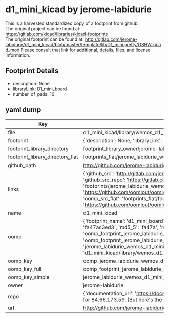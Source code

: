 # d1_mini_kicad by jerome-labidurie  
This is a harvested standardized copy of a footprint from github.  
The original project can be found at:  
https://gitlab.com/kicad/libraries/kicad-footprints  
The original footprint can be found at:
http://gitlab.com/jerome-labidurie/d1_mini_kicad/blob/master/template/lib/D1_mini.pretty/OSHW.kicad_mod
Please consult that link for additional, details, files, and license information.  
## Footprint Details
* description: None  
* libraryLink: D1_mini_board  
* number_of_pads: 16  
## yaml dump  
| Key | Value |  
| --- | --- |  
| file | d1_mini_kicad/library/wemos_d1_mini.pretty/D1_mini_board.kicad_mod |  
| footprint | {'description': None, 'libraryLink': 'D1_mini_board', 'number_of_pads': 16} |  
| footprint_library_directory | footprint_library_owner/jerome-labidurie_d1_mini_kicad |  
| footprint_library_directory_flat | footprints_flat/jerome_labidurie_wemos_d1_mini_d1_mini_board/working |  
| github_path | http://github.com/jerome-labidurie/d1_mini_kicad/blob/master/library/wemos_d1_mini.pretty/D1_mini_board.kicad_mod |  
| links | {'github_src': 'http://gitlab.com/jerome-labidurie/d1_mini_kicad/blob/master/template/lib/D1_mini.pretty/OSHW.kicad_mod', 'github_src_repo': 'https://gitlab.com/kicad/libraries/kicad-footprints', 'oomp_bot': 'footprints/jerome_labidurie_wemos_d1_mini_d1_mini_board/working', 'oomp_bot_github': 'https://github.com/oomlout/oomlout_oomp_footprint_bot/tree/main/footprints/jerome_labidurie_wemos_d1_mini_d1_mini_board/working', 'oomp_src_flat': 'footprints_flat/footprints_flat/jerome_labidurie_wemos_d1_mini_d1_mini_board/working', 'oomp_src_flat_github': 'https://github.com/oomlout/oomlout_oomp_footprint_src/tree/main/footprints_flat/jerome_labidurie_wemos_d1_mini_d1_mini_board/working'} |  
| name | d1_mini_kicad |  
| oomp | {'footprint_name': 'd1_mini_board', 'library_name': 'wemos_d1_mini', 'md5': 'fa47ac3ed3032434438096630cc9a36f', 'md5_10': 'fa47ac3ed3', 'md5_5': 'fa47a', 'md5_6': 'fa47ac', 'oomp_key': 'oomp_jerome_labidurie_wemos_d1_mini_d1_mini_board', 'oomp_key_extra': 'oomp_footprint_jerome_labidurie_wemos_d1_mini_d1_mini_board', 'oomp_key_full': 'oomp_footprint_jerome_labidurie_wemos_d1_mini_d1_mini_board_fa47ac', 'oomp_key_simple': 'jerome_labidurie_wemos_d1_mini_d1_mini_board', 'original_filename': 'd1_mini_kicad/library/wemos_d1_mini.pretty/D1_mini_board.kicad_mod', 'owner_name': 'jerome_labidurie'} |  
| oomp_key | oomp_jerome_labidurie_wemos_d1_mini_d1_mini_board |  
| oomp_key_full | oomp_footprint_jerome_labidurie_wemos_d1_mini_d1_mini_board |  
| oomp_key_simple | jerome_labidurie_wemos_d1_mini_d1_mini_board |  
| owner | jerome-labidurie |  
| repo | {'documentation_url': 'https://docs.github.com/rest/overview/resources-in-the-rest-api#rate-limiting', 'message': "API rate limit exceeded for 84.66.173.59. (But here's the good news: Authenticated requests get a higher rate limit. Check out the documentation for more details.)"} |  
| url | http://github.com/jerome-labidurie/d1_mini_kicad |  

